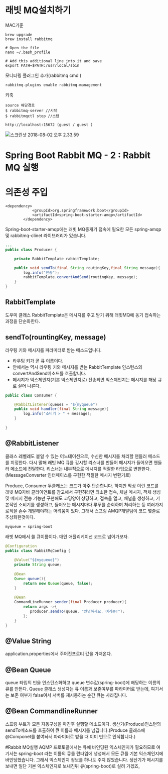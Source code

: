 
# 래빗  MQ설치하기
MAC기준

```
brew upgrade
brew install rabbitmq
```

```
# Open the file
nano ~/.bash_profile
 
# Add this additional line into it and save
export PATH=$PATH:/usr/local/sbin
```

모니터링 플러그인 추가(rabbitmq cmd )
```
rabbitmq-plugins enable rabbitmq-management
```

키축
```
source 해당경로
$ rabbitmq-server //시작
$ rabbitmqctl stop //스탑
```


```
http://localhost:15672 (guest / guest )
```

![스크린샷 2018-08-02 오후 2.33.59](/assets/스크린샷%202018-08-02%20오후%202.33.59.png)




# Spring Boot Rabbit MQ - 2 : Rabbit MQ 실행


# 의존성 주입
```
<dependency>
			<groupId>org.springframework.boot</groupId>
			<artifactId>spring-boot-starter-amqp</artifactId>
		</dependency>
```

Spring-boot-starter-amqp에는 래빗 MQ중개기 접속에 필요한 모든 spring-amqp 및 rabbitmq-clinet 라이브러리가 있습니다.



```java
...
public class Producer {

    private RabbitTemplate rabbitTemplate;

    public void sendTo(final String routingKey,final String message){
        log.info("전송");
        rabbitTemplate.convertAndSend(routingKey, message);
    }
}
```

## RabbitTemplate
도우미 클래스 RabbitTemplate은 메시지를 주고 받기 위해 래빗MQ에 동기 접속하는 과정을 단순화한다.

## sendTo(rountingKey, message)
라우팅 키와 메시지를 파라미터로 받는 메소드입니다. 
* 라우팅 키가 곧 큐 이름이다. 
* 안에서는 역시 라우팅 키와 메시지를 받는 RabbitTemplate 인스턴스의 convertAndSend메소드를 호출합니다. 
* 메시지가 익스체인지(기본 익스체인지로) 전송되면 익스체인지는 메시지를 해당 큐로 실어 나른다.



```java
public class Consumer {

    @RabbitListener(queues = "${myqueue")
    public void handler(final String message){
        log.info("소비기 > " + message);
    }
    
}

```

## @RabbitListener
클래스 레벨레도 붙일 수 있는 어노테이션으로, 수신한 메시지를 처리할 핸들러 메소드를 지정한다. 다시 말해 래빗 MQ 큐를 감시할 리스너를 만들어 메시지가 들어오면 핸들러 메소드에 전달한다. 리스너는 내부적으로 메시지를 적잘한 타입으로 변한한다. (MessageConverter 인터페이스를 구현한 적절한 메시지 변환기로)



Produce, Consumer 두클래스는 코드가 아주 단순합니다. 하지만 막상 이런 코드를 래빗 MQ자바 클라이언트를 참고해서 구현혀라면 최소한 접속, 채널 메시지, 객체 생성및 메시지 전송 기능만 구현해도 코딩양이 상당하고, 접속을 열고, 채널을 생성하고, 기본적인 소비기를 생성하고, 들어오는 메시지마다 루푸를 순회하며 처리하는 등 여러가지 로직을 손수 개발해야하는 어려움이 있다. 그래서 스프링 AMQP개발팀이 코드 몇줄로 추상화한것이다.


```
myqueue = spring-boot
```

래빗 MQ에서 쓸 큐이름이다. 매인 애플리케이션 코드로 넘어가보자.


```java
@Configuration
public class RabbitMqConfig {
    
    @Value("${myqueue}")
    private String queue;
    
    @Bean
    Queue queue(){
        return new Queue(queue, false);
    }
    
    @Bean
    CommandLineRunner sender(final Producer producer){
        return args ->{
           producer.sendTo(queue, "안녕하세요. 여러분!"); 
        };
    }
}
```

## @Value String
application.properties에서 주어진프로티 값을 가져온다.

## @Bean Queue
queue 타입의 빈을 인스턴스화하고 queue 변수값(spring-boot)에 해당하는 이름의 큐를 만든다. Queue 클래스 생성자는 큐 이름과 보존여부를 파라미터로 받는데, 여기서는 보존 여부가 false여서 서버를 재시동하는 순간 큐는 사라집니다.


## @Bean CommandlineRunner
스프링 부트가 모든 자동구성을 마친후 실행할 메소드이다. 생산기(Produce)인스턴의 sendTo메소드를 호출하여 큐 이름과 메시지를 넘깁니다.(Produce 클래스에 @Componet를 붙여놔서 파라미터로 받을 때 이미 빈으로 인식합니다.)

#Rabbit MQ실행
AQMP 프로토콜에서는 큐에 바인딩된 익스체인지가 필요하므로 여기서는 spring-boot 라는 이름의 큐를 런타임에 생성해서 모든 큐를 기본 익스체인지에 바인딩했습니다. 그래서 익스체인지 정보를 하나도 주지 않았습니다. 생산기가 메시지를 보내면 일단 기본 익스체인지로 보내진뒤 큐(spring-boot)로 실려 가겠죠,






